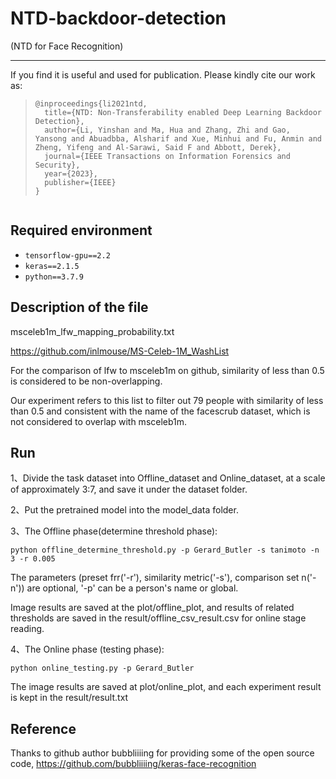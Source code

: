 # NTD-backdoor-detection 
(NTD for Face Recognition)

---
If you find it is useful and used for publication. Please kindly cite our work as:
> ```
> @inproceedings{li2021ntd,
>   title={NTD: Non-Transferability enabled Deep Learning Backdoor Detection},
>   author={Li, Yinshan and Ma, Hua and Zhang, Zhi and Gao, Yansong and Abuadbba, Alsharif and Xue, Minhui and Fu, Anmin and Zheng, Yifeng and Al-Sarawi, Said F and Abbott, Derek},
>   journal={IEEE Transactions on Information Forensics and Security},
>   year={2023},
>   publisher={IEEE}
> }
>

> ```

## Required environment

- ```tensorflow-gpu==2.2  ```
- ```keras==2.1.5  ```
- ```python==3.7.9  ```

## Description of the file
msceleb1m_lfw_mapping_probability.txt 

https://github.com/inlmouse/MS-Celeb-1M_WashList

For the comparison of lfw to msceleb1m on github, similarity of less than 0.5 is considered to be non-overlapping.

Our experiment refers to this list to filter out 79 people with similarity of less than 0.5 and consistent with the name of the facescrub dataset, which is not considered to overlap with msceleb1m.


## Run
1、Divide the task dataset into Offline_dataset and Online_dataset, at a scale of approximately 3:7, and save it under the dataset folder.

2、Put the pretrained model into the model_data folder.

3、The Offline phase(determine threshold phase):

    python offline_determine_threshold.py -p Gerard_Butler -s tanimoto -n 3 -r 0.005  
    
The parameters (preset frr('-r'), similarity metric('-s'), comparison set n('-n')) are optional, '-p' can be a person's name or global.

Image results are saved at the plot/offline_plot, and results of related thresholds are saved in the result/offline_csv_result.csv for online stage reading.  

4、The Online phase (testing phase):

    python online_testing.py -p Gerard_Butler
    
The image results are saved at plot/online_plot, and each experiment result is kept in the result/result.txt
    

## Reference
Thanks to github author bubbliiiing for providing some of the open source code, https://github.com/bubbliiiing/keras-face-recognition
